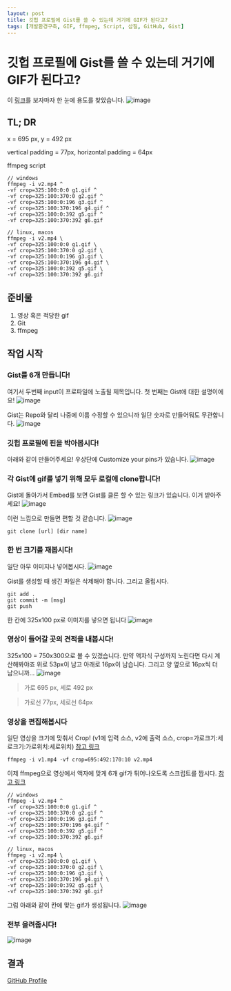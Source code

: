 ```yaml
---
layout: post
title: 깃헙 프로필에 Gist를 쓸 수 있는데 거기에 GIF가 된다고?
tags: [개발환경구축, GIF, ffmpeg, Script, 삽질, GitHub, Gist]
---
```


# 깃헙 프로필에 Gist를 쓸 수 있는데 거기에 GIF가 된다고?

이 [링크](https://twitter.com/mathdroid/status/1115372109641814017)를 보자마자 한 눈에 용도를 찾았습니다.
![image](https://user-images.githubusercontent.com/7877313/55985243-6d6d0d00-5cda-11e9-9ad8-dd50b8077180.png)

## TL; DR

x = 695 px, y = 492 px

vertical padding = 77px, horizontal padding = 64px

ffmpeg script
```
// windows
ffmpeg -i v2.mp4 ^
-vf crop=325:100:0:0 g1.gif ^
-vf crop=325:100:370:0 g2.gif ^
-vf crop=325:100:0:196 g3.gif ^
-vf crop=325:100:370:196 g4.gif ^
-vf crop=325:100:0:392 g5.gif ^
-vf crop=325:100:370:392 g6.gif 

// linux, macos
ffmpeg -i v2.mp4 \
-vf crop=325:100:0:0 g1.gif \
-vf crop=325:100:370:0 g2.gif \
-vf crop=325:100:0:196 g3.gif \
-vf crop=325:100:370:196 g4.gif \
-vf crop=325:100:0:392 g5.gif \
-vf crop=325:100:370:392 g6.gif
```

## 준비물
1. 영상 혹은 적당한 gif
2. Git
3. ffmpeg

## 작업 시작

### Gist를 6개 만듭니다!
여기서 두번째 input이 프로파일에 노출될 제목입니다. 첫 번째는 Gist에 대한 설명이에요!
![image](https://user-images.githubusercontent.com/7877313/55988253-57f9e200-5cde-11e9-9d68-b87bd88ce5ba.png)

Gist는 Repo와 달리 나중에 이름 수정할 수 있으니까 일단 숫자로 만들어둬도 무관합니다.
![image](https://user-images.githubusercontent.com/7877313/55989782-174f9800-5ce1-11e9-8b6c-4b568c2e8968.png)


### 깃헙 프로필에 핀을 박아봅시다!
아래와 같이 만들어주세요! 우상단에 Customize your pins가 있습니다.
![image](https://user-images.githubusercontent.com/7877313/55989988-84fbc400-5ce1-11e9-9b7b-4e646d589398.png)


### 각 Gist에 gif를 넣기 위해 모두 로컬에 clone합니다!
Gist에 돌아가서 Embed를 보면 Gist를 클론 할 수 있는 링크가 있습니다. 이거 받아주세요!
![image](https://user-images.githubusercontent.com/7877313/55990090-c68c6f00-5ce1-11e9-98d2-a9636a6dcf08.png)

이런 느낌으로 만들면 편할 것 같습니다.
![image](https://user-images.githubusercontent.com/7877313/55990230-28e56f80-5ce2-11e9-97af-b13e323544d0.png)

```
git clone [url] [dir name]
```


### 한 번 크기를 재봅시다!
일단 아무 이미지나 넣어봅시다.
![image](https://user-images.githubusercontent.com/7877313/55990483-bde86880-5ce2-11e9-8969-d3d433ca7897.png)

Gist를 생성할 때 생긴 파일은 삭제해야 합니다. 그리고 올립시다.
```
git add .
git commit -m [msg]
git push
```

한 칸에 325x100 px로 이미지를 넣으면 됩니다
![image](https://user-images.githubusercontent.com/7877313/55990611-10298980-5ce3-11e9-8117-9714fd90a294.png)


### 영상이 들어갈 곳의 견적을 내봅시다!
325x100 = 750x300으로 볼 수 있겠습니다. 만약 액자식 구성까지 노린다면 다시 계산해봐야죠
위로 53px이 남고 아래로 16px이 남습니다. 그리고 양 옆으로 16px씩 더 남으니까...
![image](https://user-images.githubusercontent.com/7877313/55991050-4582a700-5ce4-11e9-9019-8e66d3150db0.png)

> 가로 695 px, 세로 492 px

> 가로선 77px, 세로선 64px


### 영상을 편집해봅시다
일단 영상을 크기에 맞춰서 Crop! (v1에 입력 소스, v2에 출력 소스, crop=가로크기:세로크기:가로위치:세로위치)
[참고 링크](https://video.stackexchange.com/questions/4563/how-can-i-crop-a-video-with-ffmpeg)
```
ffmpeg -i v1.mp4 -vf crop=695:492:170:10 v2.mp4
```

이제 ffmpeg으로 영상에서 액자에 맞게 6개 gif가 튀어나오도록 스크립트를 짭시다.
[참고 링크](https://trac.ffmpeg.org/wiki/Creating%20multiple%20outputs)
```
// windows
ffmpeg -i v2.mp4 ^
-vf crop=325:100:0:0 g1.gif ^
-vf crop=325:100:370:0 g2.gif ^
-vf crop=325:100:0:196 g3.gif ^
-vf crop=325:100:370:196 g4.gif ^
-vf crop=325:100:0:392 g5.gif ^
-vf crop=325:100:370:392 g6.gif 

// linux, macos
ffmpeg -i v2.mp4 \
-vf crop=325:100:0:0 g1.gif \
-vf crop=325:100:370:0 g2.gif \
-vf crop=325:100:0:196 g3.gif \
-vf crop=325:100:370:196 g4.gif \
-vf crop=325:100:0:392 g5.gif \
-vf crop=325:100:370:392 g6.gif
```

그럼 아래와 같이 칸에 맞는 gif가 생성됩니다.
![image](https://user-images.githubusercontent.com/7877313/55994626-318f7300-5ced-11e9-9571-ed9b9632ef01.png)

### 전부 올려줍시다!
![image](https://user-images.githubusercontent.com/7877313/55994971-3274d480-5cee-11e9-8f7d-b88fc0c3bc06.png)

## 결과
[GitHub Profile](https://github.com/hyunjun529)
